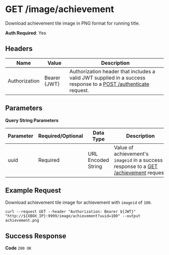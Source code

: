 # GET /image/achievement

Download achievement tile image in PNG format for running title.

**Auth Required**: Yes

## Headers

| Name          | Value        | Description                                                                                                                              |
| ------------- | ------------ | ---------------------------------------------------------------------------------------------------------------------------------------- |
| Authorization | Bearer {JWT} | Authorization header that includes a valid JWT supplied in a success response to a [POST /authenticate](./post_authenticate.md) request. |

## Parameters

**Query String Parameters**

| Parameter | Required/Optional | Data Type          | Description                                                                                                   |
| --------- | ----------------- | ------------------ | ------------------------------------------------------------------------------------------------------------- |
| uuid      | Required          | URL Encoded String | Value of achievement's `imageid` in a success response to a [GET /achievement](./get_achievement.md) request. |

## Example Request

Download achievement tile image for achievement with `imageid` of `100`.

```
curl --request GET --header "Authorization: Bearer ${JWT}" "http://${XBOX_IP}:9999/image/achievement?uuid=100" --output achievement.png
```

## Success Response

**Code** `200 OK`
